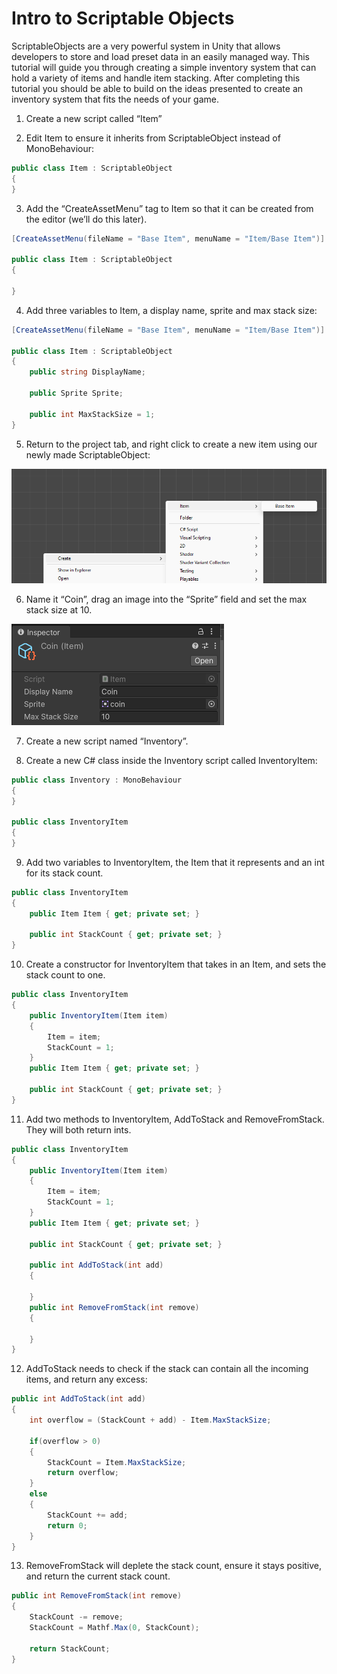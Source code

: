 # Intro to Scriptable Objects

ScriptableObjects are a very powerful system in Unity that allows developers to store and load preset data in an easily managed way. This tutorial will guide you through creating a simple inventory system that can hold a variety of items and handle item stacking. After completing this tutorial you should be able to build on the ideas presented to create an inventory system that fits the needs of your game.

1. Create a new script called “Item”

2. Edit Item to ensure it inherits from ScriptableObject instead of MonoBehaviour:
  
```csharp
public class Item : ScriptableObject
{
}
```

3. Add the “CreateAssetMenu” tag to Item so that it can be created from the editor (we’ll do this later).
```csharp
[CreateAssetMenu(fileName = "Base Item", menuName = "Item/Base Item")]

public class Item : ScriptableObject
{
    
}
```

4. Add three variables to Item, a display name, sprite and max stack size:
```csharp
[CreateAssetMenu(fileName = "Base Item", menuName = "Item/Base Item")]

public class Item : ScriptableObject
{
    public string DisplayName;

    public Sprite Sprite;

    public int MaxStackSize = 1;
}
```

5. Return to the project tab, and right click to create a new item using our newly made ScriptableObject:
   
![img.png](image.png)

6. Name it “Coin”, drag an image into the “Sprite” field and set the max stack size at 10.

![img.png](image1.png)

7. Create a new script named “Inventory”.
   
8. Create a new C# class inside the Inventory script called InventoryItem:

```csharp
public class Inventory : MonoBehaviour
{
}

public class InventoryItem
{
}
```

9. Add two variables to InventoryItem, the Item that it represents and an int for its stack count.

```csharp
public class InventoryItem
{
    public Item Item { get; private set; }

    public int StackCount { get; private set; }
}
```

10. Create a constructor for InventoryItem that takes in an Item, and sets the stack count to one.

```csharp
public class InventoryItem
{
    public InventoryItem(Item item)
    {
        Item = item;
        StackCount = 1;
    }
    public Item Item { get; private set; }

    public int StackCount { get; private set; }
}
```

11.  Add two methods to InventoryItem, AddToStack and RemoveFromStack. They will both return ints.
    
```csharp
public class InventoryItem
{
    public InventoryItem(Item item)
    {
        Item = item;
        StackCount = 1;
    }
    public Item Item { get; private set; }

    public int StackCount { get; private set; }

    public int AddToStack(int add)
    {

    }
    public int RemoveFromStack(int remove)
    {

    }
}
```

12.  AddToStack needs to check if the stack can contain all the incoming items, and return any excess:

```csharp
public int AddToStack(int add)
{
    int overflow = (StackCount + add) - Item.MaxStackSize;

    if(overflow > 0)
    {
        StackCount = Item.MaxStackSize;
        return overflow;
    }
    else
    {
        StackCount += add;
        return 0;
    }
}
```

13.  RemoveFromStack will deplete the stack count, ensure it stays positive, and return the current stack count.

```csharp
public int RemoveFromStack(int remove)
{
    StackCount -= remove;
    StackCount = Mathf.Max(0, StackCount);

    return StackCount;
}
```
